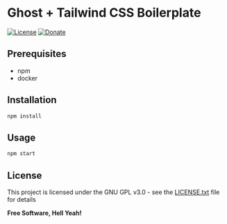 Ghost + Tailwind CSS Boilerplate
===

[![License](https://img.shields.io/badge/license-GPL%20v3%2B-yellow.svg?style=flat-square&colorA=0d7377&colorB=44c2c7)](https://raw.githubusercontent.com/johackim/boilerplate/master/LICENSE.txt)
[![Donate](https://img.shields.io/badge/donate-liberapay-blue.svg?style=flat-square&colorA=0d7377&colorB=44c2c7)](https://liberapay.com/johackim/donate)

## Prerequisites

- npm
- docker

## Installation

```bash
npm install
```

## Usage

```bash
npm start
```

## License

This project is licensed under the GNU GPL v3.0 - see the [LICENSE.txt](LICENSE.txt) file for details

**Free Software, Hell Yeah!**
